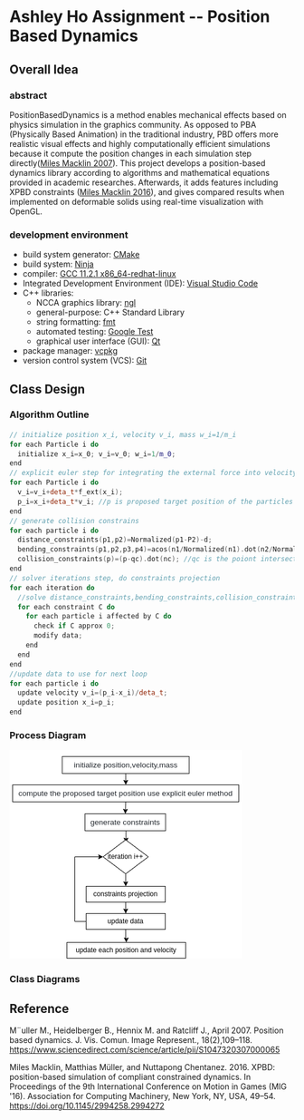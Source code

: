 # Ashley Ho Assignment -- Position Based Dynamics

## Overall Idea

### abstract

PositionBasedDynamics is a method enables mechanical effects based on physics simulation in the graphics community. As opposed to PBA (Physically Based Animation) in the traditional industry, PBD offers more realistic visual effects and highly computationally efficient simulations because it compute the position changes in each simulation step directly([Miles Macklin 2007](https://www.sciencedirect.com/science/article/pii/S1047320307000065)). This project develops a position-based dynamics library according to algorithms and mathematical equations provided in academic researches. Afterwards, it adds features including XPBD constraints ([Miles Macklin 2016](https://doi.org/10.1145/2994258.2994272)), and gives compared results when implemented on deformable solids using real-time visualization with OpenGL.

### development environment

- build system generator: [CMake](https://cmake.org/)
- build system: [Ninja](https://ninja-build.org/)
- compiler: [GCC 11.2.1 x86_64-redhat-linux](https://linux.die.net/man/1/gcc)
- Integrated Development Environment (IDE): [Visual Studio Code](https://code.visualstudio.com/) 
- C++ libraries:
  - NCCA graphics library: [ngl](https://github.com/NCCA/NGL)
  - general-purpose: C++ Standard Library
  - string formatting: [fmt](https://fmt.dev/latest/index.html)
  - automated testing: [Google Test](https://github.com/google/googletest)
  - graphical user interface (GUI): [Qt](https://www.qt.io/)
- package manager: [vcpkg](https://github.com/Microsoft/vcpkg)
- version control system (VCS): [Git](https://git-scm.com/)

## Class Design

### Algorithm Outline
```c++
// initialize position x_i, velocity v_i, mass w_i=1/m_i
for each Particle i do
  initialize x_i=x_0; v_i=v_0; w_i=1/m_0;
end
// explicit euler step for integrating the external force into velocity and update position
for each Particle i do
  v_i=v_i+deta_t*f_ext(x_i);
  p_i=x_i+deta_t*v_i; //p is proposed target position of the particles
end
// generate collision constrains
for each particle i do
  distance_constraints(p1,p2)=Normalized(p1-P2)-d; 
  bending_constraints(p1,p2,p3,p4)=acos(n1/Normalized(n1).dot(n2/Normalized(n2))); 
  collision_constraints(p)=(p-qc).dot(nc); //qc is the poiont intersects the collider
end
// solver iterations step, do constraints projection
for each iteration do
  //solve distance_constraints,bending_constraints,collision_constraints
  for each constraint C do
    for each particle i affected by C do
      check if C approx 0;
      modify data;
    end
  end
end
//update data to use for next loop
for each particle i do
  update velocity v_i=(p_i-x_i)/deta_t;
  update position x_i=p_i;
end
```
### Process Diagram
![](assets/Process%20Diagram%20.png)

### Class Diagrams

## Reference
M¨uller M., Heidelberger B., Hennix M. and Ratcliff J., April 2007. Position based dynamics. J. Vis. Comun. Image Represent., 18(2),109–118. https://www.sciencedirect.com/science/article/pii/S1047320307000065

Miles Macklin, Matthias Müller, and Nuttapong Chentanez. 2016. XPBD: position-based simulation of compliant constrained dynamics. In Proceedings of the 9th International Conference on Motion in Games (MIG '16). Association for Computing Machinery, New York, NY, USA, 49–54. https://doi.org/10.1145/2994258.2994272

